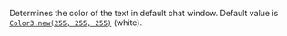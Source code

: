 Determines the color of the text in default chat window. Default value is
[`Color3.new(255, 255, 255)`](https://create.roblox.com/docs/reference/engine/datatypes/Color3) (white).